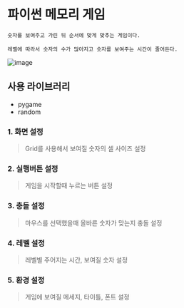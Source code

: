 # 파이썬 메모리 게임

```
숫자를 보여주고 가린 뒤 순서에 맞게 맞추는 게임이다.

레벨에 따라서 숫자의 수가 많아지고 숫자를 보여주는 시간이 줄어든다.
```

![image](https://raw.githubusercontent.com/hoseobjeon/portfolio/master/assets/img/memoryGame.png)

## 사용 라이브러리
* pygame
* random

### 1. 화면 설정
> Grid를 사용해서 보여질 숫자의 셀 사이즈 설정

### 2. 실행버튼 설정
> 게임을 시작할때 누르는 버튼 설정

### 3. 충돌 설정
> 마우스를 선택했을때 올바른 숫자가 맞는지 충돌 설정

### 4. 레벨 설정
> 레벨별 주어지는 시간, 보여질 숫자 설정

### 5. 환경 설정
> 게임에 보여질 메세지, 타이틀, 폰트 설정
